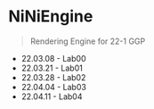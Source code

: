 # NiNiEngine
> Rendering Engine for 22-1 GGP
* 22.03.08 - Lab00
* 22.03.21 - Lab01
* 22.03.28 - Lab02
* 22.04.04 - Lab03
* 22.04.11 - Lab04